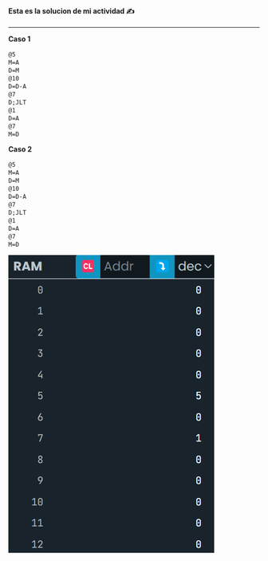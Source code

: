 #### Esta es la solucion de mi actividad ✍️
---

**Caso 1**
```assembly
@5
M=A
D=M
@10
D=D-A
@7
D;JLT
@1
D=A
@7
M=D
```

**Caso 2**
```assembly
@5
M=A
D=M
@10
D=D-A
@7
D;JLT
@1
D=A
@7
M=D
```

![image](../../../../assets/Actividad1.8.png)